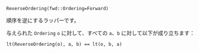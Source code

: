 ```
ReverseOrdering(fwd::Ordering=Forward)
```

順序を逆にするラッパーです。

与えられた `Ordering` `o` に対して、すべての `a`、`b` に対して以下が成り立ちます：

```
lt(ReverseOrdering(o), a, b) == lt(o, b, a)
```
